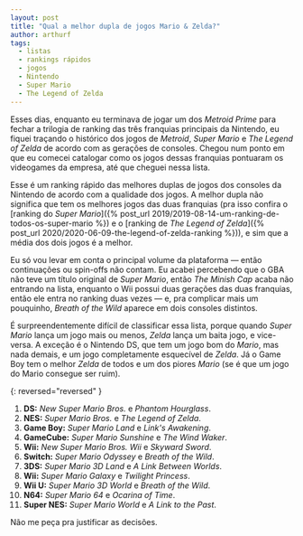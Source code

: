 ```yaml
---
layout: post
title: "Qual a melhor dupla de jogos Mario & Zelda?"
author: arthurf
tags:
  - listas
  - rankings rápidos
  - jogos
  - Nintendo
  - Super Mario
  - The Legend of Zelda
---
```


Esses dias, enquanto eu terminava de jogar um dos _Metroid Prime_ para fechar a trilogia de ranking das três franquias principais da Nintendo, eu fiquei traçando o histórico dos jogos de _Metroid_, _Super Mario_ e _The Legend of Zelda_ de acordo com as gerações de consoles. Chegou num ponto em que eu comecei catalogar como os jogos dessas franquias pontuaram os videogames da empresa, até que cheguei nessa lista.

Esse é um ranking rápido das melhores duplas de jogos dos consoles da Nintendo de acordo com a qualidade dos jogos. A melhor dupla não significa que tem os melhores jogos das duas franquias (pra isso confira o [ranking do _Super Mario_]({% post_url 2019/2019-08-14-um-ranking-de-todos-os-super-mario %}) e o [ranking de _The Legend of Zelda_]({% post_url 2020/2020-06-09-the-legend-of-zelda-ranking %})), e sim que a média dos dois jogos é a melhor.

Eu só vou levar em conta o principal volume da plataforma — então continuações ou spin-offs não contam. Eu acabei percebendo que o GBA não teve um título original de _Super Mario_, então _The Minish Cap_ acaba não entrando na lista, enquanto o Wii possui duas gerações das duas franquias, então ele entra no ranking duas vezes — e, pra complicar mais um pouquinho, *Breath of the Wild* aparece em dois consoles distintos.

É surpreendentemente difícil de classificar essa lista, porque quando _Super Mario_ lança um jogo mais ou menos, _Zelda_ lança um baita jogo, e vice-versa. A exceção é o Nintendo DS, que tem um jogo bom do _Mario_, mas nada demais, e um jogo completamente esquecível de _Zelda_. Já o Game Boy tem o melhor _Zelda_ de todos e um dos piores _Mario_ (se é que um jogo do Mario consegue ser ruim). 

{: reversed="reversed" }
1. **DS:** _New Super Mario Bros._ e _Phantom Hourglass_.
2. **NES:** _Super Mario Bros._ e _The Legend of Zelda_.
3. **Game Boy:** _Super Mario Land_ e _Link's Awakening_.
4. **GameCube:** _Super Mario Sunshine_ e _The Wind Waker_.
5. **Wii:** *New Super Mario Bros. Wii* e *Skyward Sword*.
6. **Switch:** _Super Mario Odyssey_ e _Breath of the Wild_.
7. **3DS:** _Super Mario 3D Land_ e _A Link Between Worlds_.
8. **Wii:** _Super Mario Galaxy_ e _Twilight Princess_.
9. **Wii U:** _Super Mario 3D World_ e _Breath of the Wild_.
10. **N64:** _Super Mario 64_ e _Ocarina of Time_.
11. **Super NES:** _Super Mario World_ e _A Link to the Past_.

Não me peça pra justificar as decisões.
